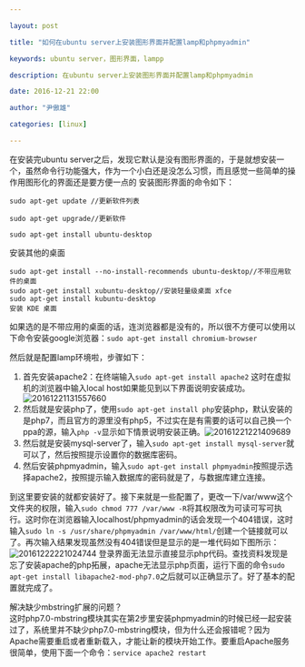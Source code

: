 ```yaml
---

layout: post

title: "如何在ubuntu server上安装图形界面并配置lamp和phpmyadmin"

keywords: ubuntu server，图形界面，lampp

description: 在ubuntu server上安装图形界面并配置lamp和phpmyadmin

date: 2016-12-21 22:00

author: "尹傲雄"

categories: [linux]

---
```

在安装完ubuntu server之后，发现它默认是没有图形界面的，于是就想安装一个，虽然命令行功能强大，作为一个小白还是没怎么习惯，而且感觉一些简单的操作用图形化的界面还是要方便一点的
安装图形界面的命令如下：

```
sudo apt-get update //更新软件列表

sudo apt-get upgrade//更新软件

sudo apt-get install ubuntu-desktop
```
安装其他的桌面

```
sudo apt-get install --no-install-recommends ubuntu-desktop//不带应用软件的桌面
sudo apt-get install xubuntu-desktop//安装轻量级桌面 xfce
sudo apt-get install kubuntu-desktop
安装 KDE 桌面
```
如果选的是不带应用的桌面的话，连浏览器都是没有的，所以很不方便可以使用以下命令安装google浏览器：`sudo apt-get install chromium-browser`

然后就是配置lamp环境啦，步骤如下：

 1. 首先安装apache2：在终端输入`sudo apt-get install apache2`
这时在虚拟机的浏览器中输入local host如果能见到以下界面说明安装成功。
![20161221131557660](https://cdn.yinaoxiong.cn/image/posts/2016-12-21/20161221131557660.png)
 2. 然后就是安装php了，使用`sudo apt-get install php`安装php，默认安装的是php7，而且官方的源里没有php5，不过实在是有需要的话可以自己换一个ppa的源，输入`php -v`显示如下情景说明安装正确。![20161221221409689](https://cdn.yinaoxiong.cn/image/posts/2016-12-21/20161221221409689.png)
 3. 然后就是安装mysql-server了，输入`sudo apt-get install mysql-server`就可以了，然后按照提示设置你的数据库密码。
 4. 然后安装phpmyadmin，输入`sudo apt-get install phpmyadmin`按照提示选择apache2，按照提示输入数据库的密码就是了，与数据库建立连接。

 到这里要安装的就都安装好了。接下来就是一些配置了，更改一下/var/www这个文件夹的权限，输入`sudo chmod 777 /var/www -R`将其权限改为可读可写可执行。这时你在浏览器输入localhost/phpmyadmin的话会发现一个404错误，这时输入`sudo ln -s /usr/share/phpmyadmin /var/www/html/`创建一个链接就可以了。再次输入结果发现虽然没有404错误但是显示的是一堆代码如下图所示：![20161222221024744](https://cdn.yinaoxiong.cn/image/posts/2016-12-21/20161222221024744.png)
 登录界面无法显示直接显示php代码。查找资料发现是忘了安装apache的php拓展，apache无法显示php页面，运行下面的命令`sudo apt-get install libapache2-mod-php7.0`之后就可以正确显示了。好了基本的配置就完成了。

 解决缺少mbstring扩展的问题？  
 这时php7.0-mbstring模块其实在第2步里安装phpmyadmin的时候已经一起安装过了，系统里并不缺少php7.0-mbstring模块，但为什么还会报错呢？因为Apache需要重启或者重新载入，才能让新的模块开始工作。要重启Apache服务很简单，使用下面一个命令：`service apache2 restart`

